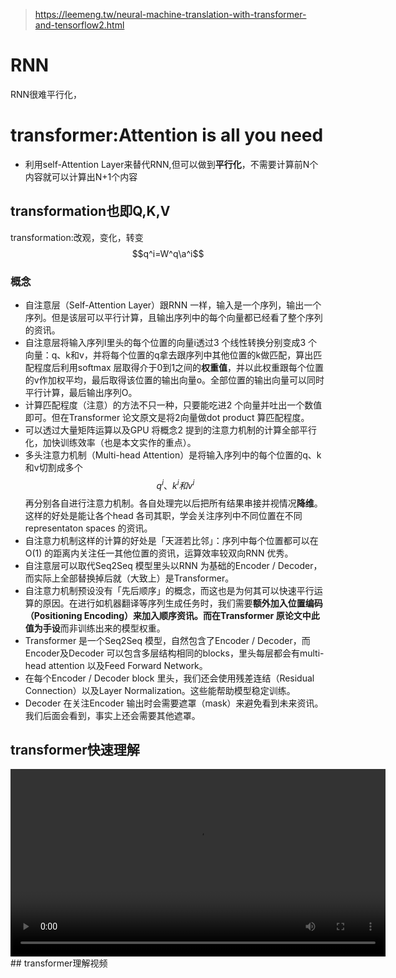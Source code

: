 > https://leemeng.tw/neural-machine-translation-with-transformer-and-tensorflow2.html
# RNN
RNN很难平行化，
# transformer:Attention is all you need
- 利用self-Attention Layer来替代RNN,但可以做到**平行化**，不需要计算前N个内容就可以计算出N+1个内容

## transformation也即Q,K,V
transformation:改观，变化，转变
$$q^i=W^q\a^i$$
### 概念
- 自注意层（Self-Attention Layer）跟RNN 一样，输入是一个序列，输出一个序列。但是该层可以平行计算，且输出序列中的每个向量都已经看了整个序列的资讯。
- 自注意层将输入序列I里头的每个位置的向量i透过3 个线性转换分别变成3 个向量：q、k和v，并将每个位置的q拿去跟序列中其他位置的k做匹配，算出匹配程度后利用softmax 层取得介于0到1之间的**权重值**，并以此权重跟每个位置的v作加权平均，最后取得该位置的输出向量o。全部位置的输出向量可以同时平行计算，最后输出序列O。
- 计算匹配程度（注意）的方法不只一种，只要能吃进2 个向量并吐出一个数值即可。但在Transformer 论文原文是将2向量做dot product 算匹配程度。
- 可以透过大量矩阵运算以及GPU 将概念2 提到的注意力机制的计算全部平行化，加快训练效率（也是本文实作的重点）。
- 多头注意力机制（Multi-head Attention）是将输入序列中的每个位置的q、k和v切割成多个$$q^i、k^i和v^i$$再分别各自进行注意力机制。各自处理完以后把所有结果串接并视情况**降维**。这样的好处是能让各个head 各司其职，学会关注序列中不同位置在不同representaton spaces 的资讯。
- 自注意力机制这样的计算的好处是「天涯若比邻」：序列中每个位置都可以在O(1) 的距离内关注任一其他位置的资讯，运算效率较双向RNN 优秀。
- 自注意层可以取代Seq2Seq 模型里头以RNN 为基础的Encoder / Decoder，而实际上全部替换掉后就（大致上）是Transformer。
- 自注意力机制预设没有「先后顺序」的概念，而这也是为何其可以快速平行运算的原因。在进行如机器翻译等序列生成任务时，我们需要**额外加入位置编码（Positioning Encoding）**来加入顺序资讯。而在Transformer 原论文中此值为**手设**而非训练出来的模型权重。
- Transformer 是一个Seq2Seq 模型，自然包含了Encoder / Decoder，而Encoder及Decoder 可以包含多层结构相同的blocks，里头每层都会有multi-head attention 以及Feed Forward Network。
- 在每个Encoder / Decoder block 里头，我们还会使用残差连结（Residual Connection）以及Layer Normalization。这些能帮助模型稳定训练。
- Decoder 在关注Encoder 输出时会需要遮罩（mask）来避免看到未来资讯。我们后面会看到，事实上还会需要其他遮罩。
## transformer快速理解

<video src="https://leemeng.tw/images/transformer/transformer-nmt-encode-decode.mp4" controls width="600">
  您的浏览器不支持 HTML5 视频标签。
</video>
## transformer理解视频

